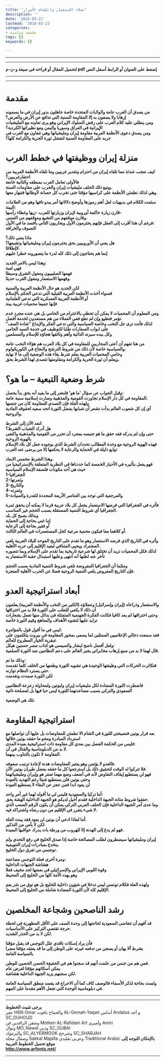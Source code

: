 ```yaml
---
title: "عملاء الإستعمار وانكشاف الأسرار"
description: ''
date: '2016-03-21'
lastmod: '2016-03-21'
categories:
- فلسفة سياسية
tags: []
keywords: []

---
```

---

---

**لتحميل المقال أو قراءته في صيغة و-ن-م pdf إضغط على العنوان أو الرابط أسفل النص**

---



---

# مقدمة

**من يصدق أن الغرب عامة والولايات المتحدة خاصة جاهلون بدور إيران في ما يسمونه إرهابا ولا يصفون به إلا المقاومة السنية التي تدافع عن الأرض والعرض؟  
ومن ينطلي عليه كلام الغرب على رفض السلوك الإيراني وهو يرى تعاونه مع المليشيات الإيرانية في العراق وسوريا واليمن ومع نظيراتها الكردية؟  
ومن يصدق دعوى الأنظمة العربية مقاومة إيران ومليشياتها وهي تتعاون مع الغرب في حربه على المقاومة السنية لتفشل ثورة الحرية والكرامة كلها؟**

# منزلة إيران ووظيفتها في خطط الغرب

**كيف نعجب عندئذ مما تلقاه إيران من احترام وتقدير غربيين وما تلقاه الأنظمة العربية من احتقارغربيين؟  
فالأولى تعامل الغرب بمنطقه والثانية خانعة  
ويتبع ذلك الحلف مليشيات إيران والحرب على مقاومات السنة.  
وهي لذلك تطمئن الأنظمة على كراسيها مؤقتا حتى تخرب كل حصانة لأوطانها فتنهار معها.**

**سئمت الكلام في بديهيات لعل أهم رموزها وأوضح دلالاتها أمر يبدو تافها وهو من العلامات البينة:  
قارن زيارة حاكمة أوروبية لإيران وزيارتها للعرب -زيها وغطاء رأسها-  
وقارن موقفهم من التشيع وموقفهم من التسنن.  
فرغم أن هذا أقرب إلى العقل فإنهم يحترمون الأول ويحاربون الثاني بأفسد ما في الأول:  
التصوف والخرافة**

**ماذا يعني ذلك؟  
هل يعني أن الأوروبيين بحق يحترمون إيران ومليشياتها وتشيعها؟  
لاإطلاقا.  
إنما هم يحتاجون إلى ذلك كله لدرء ما يتصورونه خطرا عليهم**

**وهذا ليس بالامر الجديد:  
فهي لعبة  
فهمها الصليبيون ومغول الشرق وسيطا  
وفهمها الاستعمار ومغول الغرب حديثا.**

**لكن الجديد هو حال الأنظمة العربية والسنية  
فسواء أخذت الأنظمة العربية القبلية التي تدعي الحكم بالإسلام  
أو الأنظمة العربية العسكرية التي تدعي العلمانية  
فإنها جميعا محميات غربية بينة**

**ومن المعلوم أن المحميات لا يمكن أن تحظى بالاحترام من الحامي بل هي عنده مجرد خدم تؤمر فتطيع وإن لم تطع ففي العملاء من هم مستعدون لخدمة أفضل.  
لذلك فأنت ترى جل النخب وخاصة السياسية والتي تدعي الفكر والإبداع “شادة الصف” على ابواب السفارات طلبا للتوظيف في خدمة السيد الحامي  
وكل بيده سيرته الذاتية وأهم وثائقها هجاؤه للإسلام والمسلمين**

**من هنا تفهم أن أعتى المحاربين للمقاومة في كل بلاد العرب هم هؤلاء النخب عامة والسياسية خاصة لأن ذلك من شروط الترشح والنجاح في الكوريكولوم.  
وحامي المحميات العربية يعلم شرط بقاء هذه الوضعية إلى ما لا نهاية  
ويعلم أن ثورة الحرية والكرامة ومقاومتها تتصدى لهذا الشرط بحق.**

# شرط وضعية التبعية – ما هو؟

**وقبل الجواب عن سؤال ‘ما هو’ فلنشر إلى ما يفيد أنه بحق بدأ يحصل:  
المقاومة في كل دار الإسلام تجاوزت القومية والمذهبية وصارت إسلامية سنية عامة.  
ولهذه العلة فإن التصدي للمقاومة كان من جنسها  
أي إن كل شعوب العالم بدأت تشعر أن شبابها بفضل الثورة اتحد سعيه لحقوقه المادية والروحية.**

**لنعد الآن إلى الشرط:  
هل أدرك الشباب الشرط؟  
حتى وإن لم يدركه فقد حقق ما هو جنيسه بمجرد أن تحرر من القومية والمذهبية واكتفى بالهوية الروحية  
فهذه الهوية الروحية مع وحدة المطالب تحددان الشرط الذي بوجوده جعل كل بلاد الإسلام توابع ذليلة في الحماية والرعاية لا يحكمها إلا من يرضى عنه الغرب**

**وهذا الشرط مخمس الابعاد.  
فهو يفعل بتأثيره في الأحياز الخمسة كما حددناها في النظرية المتعلقة بالإستراتيجيا من حيث هي أحد مكونات فلسفة الإسلام السياسية  
1-الجغرافيا  
2-وثمرتها  
3-والتاريخ  
4-وثمرته  
5-والمرجعية التي توحد بين العناصر الأربعة المحددة للقدرة والسيادة**

**فأثره في الجغرافيا التي فرضها الاستعمار يجعل كل بلاد عربية قزما لا يمكنه أن يحقق ثمرة الجغرافيا أي شروط التنمية المستقلة بسبب الحجم غير المناسب.  
وبذلك يصبح كل بلد  
إما غني بحاجة إلى الحماية  
أو فقير بحاجة إلى الرعاية  
أو كلاهما معا فيكون محمية مرعية كجل المستعمرات في العالم الثالث.**

**وأثره في التاريخ الذي فرضه الاستعمار وهو ما تقدم على التاريخ الموحد للبلاد العربية يلغي المشترك ويحيي المتنافي ليعيد الإقليم إلى حربه الأهلية.  
لذلك فكل المحميات تريد أن تختلق لها شرعية تاريخية بما تقدم على الإسلام وبما تتصوره تأخر عنه لظنها أنه انتهى وعليها استبدال حقبة الاستعمار به**

**ومثلما أن الجغرافيا المفروضة تلغي شروط التنمية المادية بسبب الحجم  
فإن التاريخ المفروض يلغي التنمية الروحية فضلا عن الحرب الأهلية المنجرة.**

# أبعاد استراتيجية العدو

**والاستعمار وذراعاه (إيران وإسرائيل) وعملاؤه (الكثير من النخب والأنظمة العربية) يعلمون أن ذلك لا يكفي للتغلب على الثورة فلا بد من اختراقها  
وحتى اختراقها لم يعد كافيا فكانت الفكرة الجهنمية المتمثلة في بدائل منها تعمل بشعارات تزايد عليها لتشوه الأهداف والمناهج وقيم الثورة خاصة**

**ليس في ما أقول قول بالمؤامرة:  
فقد سمعت دجالي الإعلاميين الممثلين لما يسمى بمحور المقاومة في بيروت يتكلمون على عبقرية الخيار المطروح للعالم  
ولعل أفضل ناصح لبشار والسيسي هو كذاب مصر حسنين هيكل:  
قال لهما لا بد من صنع إرهاب مخابراتي يجبر العالم على دعم النظامين ضد الثورة السلمية.**

**وذلك ما تم:  
فتكاثرت الحركات التي وظيفتها الوحيدة هي تشويه الثورة وطعنها من الخلف كلما تقدمت حتى يسترد النظام توازنه.  
لكن الثورة صمدت وتقدمت**

**فاضطرت الثورة المضادة لكل مليشيات إيران ولبوتين ولمحاولة زعزعة النظامين السعودي والتركي بسبب مساعدتهما للثورة ليس حبا فيها بل لمصلحة ذاتية**

**تلك هي الوضعية.**

# استراتيجية المقاومة

**بعد فرار بوتين فنصيحتي للثورة في الشام الا تطمئن للمفاوضات بل عليها أن تواصلها مع استرداد المبادرة ومحو ما حققه بوتين خلالها  
فليس من الحكمة الفصل بين بعدي كل مقاومة ذات استراتيجية بعيدة المدى:  
لا بد من الدبلوماسية والقتال في آن.  
المقاومة لا تكون بالتناوب بينهما.**

**فالعدو لا يؤتمن وهو يعتبر المفاوضات هدنة لإعادة ترتيب صفوفه.  
فلا تتركوا له الوقت لتحقيق ذلك بل استرجعوا كل ما حققه بفضل طيران بوتين الآن.  
فهو لن يستطيع إيقاف التفاوض لأنه في أضعف وضع مهما تعنتر هو وإيران ومليشياتهما وحتى بوتين فلن يستطيع شيئا رغم التهديد بالعودة  
لن يعود ابدا فمن عجز عن البقاء لا يستطيع العودة**

**أما تركيا والسعودية فليس لي ما أقوله لهما غير أمر واحد:  
حققوا شروط متانة الجبهة الداخلية فقدم أخيل لديكم هو الجبهة الداخلية الهشة بحق.  
وما عدى أمر الجبهة الداخلية فإن الحلف العربي التركي يمكن أن يكون الرقم الصعب الذي لا شيء يتقرر في الإقليم من دون رضاه واشتراكه فيه.**

**أما لماذا ادعي أن بوتين لن يعود فقد بينت العلة.  
لكن لا بأس من التذكير:  
فهو لم يدع إلى الهدنة إلا للهروب من ورطة بات يدرك عواقبها البعيدة.**

**إيران ومليشياتها سيضطرون لطلب المصالحة خاصة إذا صدق الخليج في رفع التحدي ولم ينخدع بمبادرات إيران التنويمية.  
توجسي من تفرق دول الخليج.**

**ومرة أخرى فعلة التوجس مضاعفة:  
هشاشة الجبهات الداخلية  
وقوة اللوبي الإيراني والإسرائيلي في بعضها لحد مخيف فعلا  
وهو يهدد الأمة كلها من الخليج إلى المحيط**

**ولهذه العلة فكلام تونسي ليس تدخلا في شؤون داخلية للخليج بل هو توق من شر يعم الإقليم كله لأن الثورة المضادة شاملة من الخليج إلى المحيط.**

# رشد الناصحين وشجاعة المخلصين

**قد أفهم أن تتغاضى السعودية لحاجتها إلى وحدة الصف على الأقل المظهرية في لحظة حرجة تقتضي التركيز على الأساسيات.  
لكن لا بد من الحذر الشديد.**

**فأن يراد إسكات ناقدي علل التوجس قد يقبل مؤقتا  
بشرط ألا يهان أو يسجن من تدفعه غيرته على الوطن إلى ما قد يعتقد مؤقتا مضرا بالسياسة العامة**

**فمن هم من جنس من علمت أنهم قد سجنوا هم في الحقيقة الحصن الحصين للوطن.  
يمكن أسكاتهم مؤقتا لغرض عام  
لكن سجنهم يزيد الجبهة الداخلية هشاشة.**

**ولست بحاجة لذكر الأسماء فالوصف كاف كما أن الاحراج قد يفسد منطق السياسة العامة في دبلوماسية الوحدة التي تجعل الأهم مقدما على المهم.**

---

---

**يرجى تثبيت الخطوط**   
 عمر HSN Omar  والجماح ياقوت AL-Gemah-Yaqwt  أندلس Andalus  و أحد SC\_OUHOUD  
 ومتقن الرافدين فن Motken AL-Rafidain Art  وأميري Amiri   
 ونوال MO\_Nawel  ودبي SC\_DUBAI   
 واليرموك SC\_ALYERMOOK  وشرجح SC\_SHARJAH   
 وصقال مجلة Sakkal Majalla وعربي تقليدي Traditional Arabic  **بالإمكان التوجه إلى موقع تحميل الخطوط العربية  
 http://www.arfonts.net/**

---

###